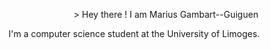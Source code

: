 <p align="center">
> Hey there ! I am Marius Gambart--Guiguen

  I'm a computer science student at the University of Limoges.
</p>






